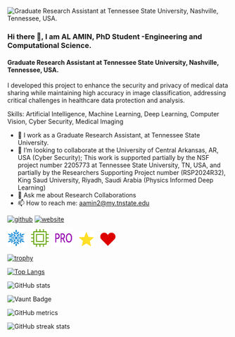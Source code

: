 ![Graduate Research Assistant at Tennessee State University, Nashville, Tennessee,  USA.](https://media.licdn.com/dms/image/v2/D5616AQG3NpXfLVYNCw/profile-displaybackgroundimage-shrink_350_1400/profile-displaybackgroundimage-shrink_350_1400/0/1700237633189?e=1730332800&v=beta&t=ty_Uk5vXdCK84tjv8MeOZVlExBdxzNfbhITFXCQ_M8U)


### Hi there 👋, I am AL AMIN, PhD Student -Engineering and Computational Science.
#### Graduate Research Assistant at Tennessee State University, Nashville, Tennessee,  USA.


I developed this project to enhance the security and privacy of medical data sharing while maintaining high accuracy in image classification, addressing critical challenges in healthcare data protection and analysis.

Skills: Artificial Intelligence, Machine Learning, Deep Learning, Computer Vision, Cyber Security, Medical Imaging

- 🔭 I work as a Graduate Research Assistant, at Tennessee State University. 
- 👯 I’m looking to collaborate at the University of Central Arkansas, AR, USA (Cyber Security); This work is supported partially by the NSF project number 2205773 at Tennessee State University, TN, USA, and partially by the Researchers Supporting Project number (RSP2024R32), King Saud University, Riyadh, Saudi Arabia (Physics Informed Deep Learning) 
- 💬 Ask me about Research Collaborations 
- 📫 How to reach me: aamin2@my.tnstate.edu 


[<img src='https://cdn.jsdelivr.net/npm/simple-icons@3.0.1/icons/github.svg' alt='github' height='40'>](https://github.com/UniversityOfPo)  [<img src='https://cdn.jsdelivr.net/npm/simple-icons@3.0.1/icons/icloud.svg' alt='website' height='40'>](https://www.linkedin.com/in/al-amin-a76688a3/)  

<a href='https://archiveprogram.github.com/'><img src='https://raw.githubusercontent.com/acervenky/animated-github-badges/master/assets/acbadge.gif' width='40' height='40'></a> <a href='https://docs.github.com/en/developers'><img src='https://raw.githubusercontent.com/acervenky/animated-github-badges/master/assets/devbadge.gif' width='40' height='40'></a> <a href='https://github.com/pricing'><img src='https://raw.githubusercontent.com/acervenky/animated-github-badges/master/assets/pro.gif' width='40' height='40'></a> <a href='https://stars.github.com/'><img src='https://raw.githubusercontent.com/acervenky/animated-github-badges/master/assets/starbadge.gif' width='35' height='35'></a> <a href='https://docs.github.com/en/github/supporting-the-open-source-community-with-github-sponsors'><img src='https://raw.githubusercontent.com/acervenky/animated-github-badges/master/assets/sponsorbadge.gif' width='35' height='35'></a> 

[![trophy](https://github-profile-trophy.vercel.app/?username=UniversityOfPo)](https://github.com/ryo-ma/github-profile-trophy)

[![Top Langs](https://github-readme-stats.vercel.app/api/top-langs/?username=UniversityOfPo)](https://github.com/anuraghazra/github-readme-stats)

![GitHub stats](https://github-readme-stats.vercel.app/api?username=UniversityOfPo&show_icons=true&count_private=true)  

![Vaunt Badge](https://api.vaunt.dev/v1/github/entities/UniversityOfPo/contributions?format=svg&private=true)  

![GitHub metrics](https://metrics.lecoq.io/UniversityOfPo)  

![GitHub streak stats](https://streak-stats.demolab.com/?user=UniversityOfPo)  

